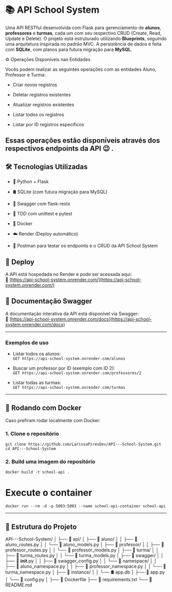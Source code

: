 # 📚  API School System

Uma API RESTful desenvolvida com Flask para gerenciamento de **alunos**, **professores** e **turmas**, cada um com seu respectivo CRUD (Create, Read, Update e Delete). O projeto está estruturado utilizando **Blueprints**, seguindo uma arquitetura inspirada no padrão MVC. A persistência de dados é feita com **SQLite**, com planos para futura migração para **MySQL**.

⚙️ Operações Disponíveis nas Entidades

Vocês podem realizar as seguintes operações com as entidades Aluno, Professor e Turma:

- Criar novos registros

- Deletar registros existentes

- Atualizar registros existentes

- Listar todos os registros

- Listar por ID registros específicos

Essas operações estão disponíveis através dos respectivos endpoints da API 😉 .
---

## 🛠 Tecnologias Utilizadas
- 🐍 Python + Flask

- 🛢️ SQLite (com futura migração para MySQL)

- 📘 Swagger com flask-restx

- 🧪 TDD com unittest e pytest

- 🐳 Docker

- ☁️ Render (Deploy automático)

- 🔧 Postman para testar os endpoints e o CRUD da API School System

## 🚀 Deploy

A API está hospedada no Render e pode ser acessada aqui:  
🔗 [https://api-school-system.onrender.com/](https://api-school-system.onrender.com/)


## 📑 Documentação Swagger

A documentação interativa da API está disponível via Swagger:  
🔗 [https://api-school-system.onrender.com/docs](https://api-school-system.onrender.com/docs)

---
### Exemplos de uso

- Listar todos os alunos:  
  `GET https://api-school-system.onrender.com/alunos`

- Buscar um professor por ID (exemplo com ID 2):  
  `GET https://api-school-system.onrender.com/professores/2`

- Listar todas as turmas:  
  `GET https://api-school-system.onrender.com/turmas`

---

## 🐳 Rodando com Docker

Caso prefiram rodar localmente com Docker:

### 1. Clone o repositório
```
git clone https://github.com/LarissaPiresDev/API---School-System.git
cd API---School-System
```
### 2. Build uma imagem do repositório
```
docker build -t school-api .
```
# Execute o container
```
docker run --rm -d -p 5003:5003 --name school-api-container school-api
```
---

## 📁 Estrutura do Projeto
API---School-System/
│
├── 📁 api/
│   ├── 📁 aluno/
│   │   ├── 🐍 aluno_routes.py
│   │   └── 🐍 aluno_models.py
│   ├── 📁 professor/
│   │   ├── 🐍 professor_routes.py
│   │   └── 🐍 professor_models.py
│   ├── 📁 turma/
│   │   ├── 🐍 turma_routes.py
│   │   └── 🐍 turma_models.py
│   ├── 📁 swagger/
│   │   ├── 🐍 __init__.py
│   │   ├── 🐍 swagger_config.py
│   │   └── 📁 namespace/
│   │       ├── 🐍 aluno_namespace.py
│   │       ├── 🐍 professor_namespace.py
│   │       └── 🐍 turma_namespace.py
│   ├── 📁 instance/
│   │   └── 🛢️ app.db
│   ├── 🐍 app.py
│   └── 🐍 config.py
│
├── 🐳 Dockerfile
├── 📄 requirements.txt
└── 📄 README.md
